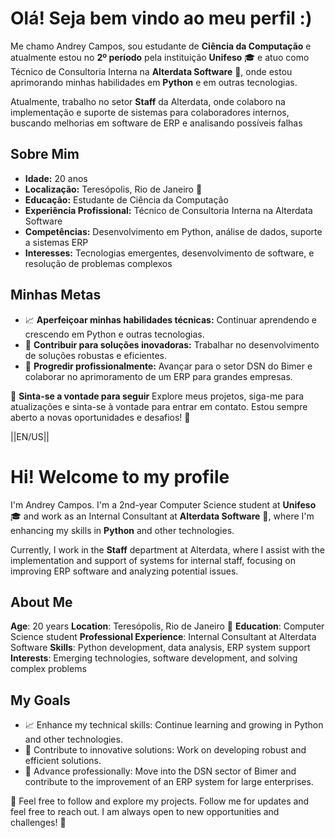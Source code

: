 # Olá! Seja bem vindo ao meu perfil :) 

Me chamo Andrey Campos, sou estudante de **Ciência da Computação** e atualmente estou no **2º período** pela instituição **Unifeso** 🎓 e atuo como Técnico de Consultoria Interna na **Alterdata Software** 💼, onde estou aprimorando minhas habilidades em **Python** e em outras tecnologias.

Atualmente, trabalho no setor **Staff** da Alterdata, onde colaboro na implementação e suporte de sistemas para colaboradores internos, buscando melhorias em software de ERP e analisando possíveis falhas 

## Sobre Mim
- **Idade:** 20 anos
- **Localização:** Teresópolis, Rio de Janeiro 🌴
- **Educação:** Estudante de Ciência da Computação
- **Experiência Profissional:** Técnico de Consultoria Interna na Alterdata Software
- **Competências:** Desenvolvimento em Python, análise de dados, suporte a sistemas ERP
- **Interesses:** Tecnologias emergentes, desenvolvimento de software, e resolução de problemas complexos

## Minhas Metas
- 📈 **Aperfeiçoar minhas habilidades técnicas:** Continuar aprendendo e crescendo em Python e outras tecnologias.
- 🌟 **Contribuir para soluções inovadoras:** Trabalhar no desenvolvimento de soluções robustas e eficientes.
- 🚀 **Progredir profissionalmente:** Avançar para o setor DSN do Bimer e colaborar no aprimoramento de um ERP para grandes empresas.

🔗 **Sinta-se a vontade para seguir** Explore meus projetos, siga-me para atualizações e sinta-se à vontade para entrar em contato. Estou sempre aberto a novas oportunidades e desafios! 🌟


||EN/US||

# Hi! Welcome to my profile
I'm Andrey Campos. I'm a 2nd-year Computer Science student at **Unifeso** 🎓 and work as an Internal Consultant at **Alterdata Software** 💼, where I'm enhancing my skills in **Python** and other technologies.

Currently, I work in the **Staff** department at Alterdata, where I assist with the implementation and support of systems for internal staff, focusing on improving ERP software and analyzing potential issues.

## About Me
**Age**: 20 years
**Location**: Teresópolis, Rio de Janeiro 🌴
**Education**: Computer Science student
**Professional Experience**: Internal Consultant at Alterdata Software
**Skills**: Python development, data analysis, ERP system support
**Interests**: Emerging technologies, software development, and solving complex problems

## My Goals
- 📈 Enhance my technical skills: Continue learning and growing in Python and other technologies.
- 🌟 Contribute to innovative solutions: Work on developing robust and efficient solutions.
- 🚀 Advance professionally: Move into the DSN sector of Bimer and contribute to the improvement of an ERP system for large enterprises.

🔗 Feel free to follow and explore my projects. Follow me for updates and feel free to reach out. I am always open to new opportunities and challenges! 🌟
